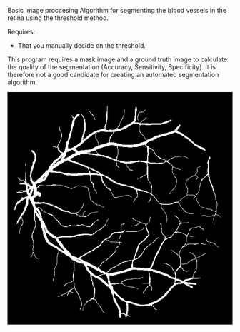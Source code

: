 Basic Image proccesing Algorithm for segmenting the blood vessels in the retina using the threshold method.

Requires:
- That you manually decide on the threshold.

This program requires a mask image and a ground truth image to calculate the quality of the segmentation (Accuracy, Sensitivity, Specificity). It is therefore not a good candidate for creating an automated segmentation algorithm.

![alt tag](https://github.com/Jonathan-Greve/RetinaSegmentation1/blob/master/21_manual1.gif)
